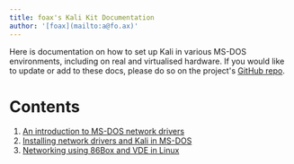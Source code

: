 ```yaml
---
title: foax's Kali Kit Documentation
author: '[foax](mailto:a@fo.ax)'
---
```


Here is documentation on how to set up Kali in various MS-DOS environments, including on real and virtualised hardware.
If you would like to update or add to these docs, please do so on the project's [GitHub repo](https://github.com/xfoa/kali-kit).

# Contents

1. [An introduction to MS-DOS network drivers](drivers.md)
2. [Installing network drivers and Kali in MS-DOS](install.md)
3. [Networking using 86Box and VDE in Linux](86box.md)
